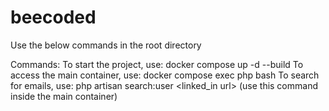 # beecoded

Use the below commands in the root directory

Commands:
To start the project, use: docker compose up -d --build
To access the main container, use: docker compose exec php bash
To search for emails, use: php artisan search:user <user name> <company name> <linked_in url> (use this command inside the main container)